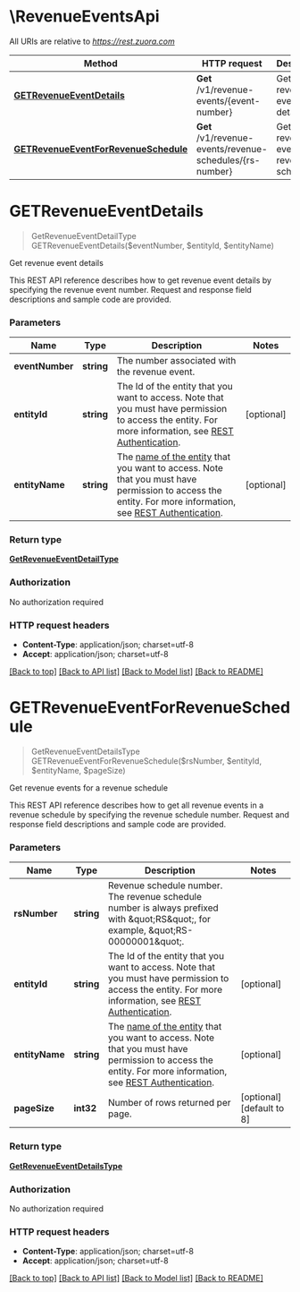 # \RevenueEventsApi

All URIs are relative to *https://rest.zuora.com*

Method | HTTP request | Description
------------- | ------------- | -------------
[**GETRevenueEventDetails**](RevenueEventsApi.md#GETRevenueEventDetails) | **Get** /v1/revenue-events/{event-number} | Get revenue event details
[**GETRevenueEventForRevenueSchedule**](RevenueEventsApi.md#GETRevenueEventForRevenueSchedule) | **Get** /v1/revenue-events/revenue-schedules/{rs-number} | Get revenue events for a revenue schedule


# **GETRevenueEventDetails**
> GetRevenueEventDetailType GETRevenueEventDetails($eventNumber, $entityId, $entityName)

Get revenue event details

 This REST API reference describes how to get revenue event details by specifying the revenue event number. Request and response field descriptions and sample code are provided. 


### Parameters

Name | Type | Description  | Notes
------------- | ------------- | ------------- | -------------
 **eventNumber** | **string**| The number associated with the revenue event. | 
 **entityId** | **string**| The Id of the entity that you want to access. Note that you must have permission to access the entity. For more information, see [REST Authentication](https://www.zuora.com/developer/api-reference/#section/Authentication/Entity-Id-and-Entity-Name). | [optional] 
 **entityName** | **string**| The [name of the entity](https://knowledgecenter.zuora.com/BB_Introducing_Z_Business/Multi-entity/B_Introduction_to_Entity_and_Entity_Hierarchy#Name_and_Display_Name) that you want to access. Note that you must have permission to access the entity. For more information, see [REST Authentication](https://www.zuora.com/developer/api-reference/#section/Authentication/Entity-Id-and-Entity-Name). | [optional] 

### Return type

[**GetRevenueEventDetailType**](GETRevenueEventDetailType.md)

### Authorization

No authorization required

### HTTP request headers

 - **Content-Type**: application/json; charset=utf-8
 - **Accept**: application/json; charset=utf-8

[[Back to top]](#) [[Back to API list]](../README.md#documentation-for-api-endpoints) [[Back to Model list]](../README.md#documentation-for-models) [[Back to README]](../README.md)

# **GETRevenueEventForRevenueSchedule**
> GetRevenueEventDetailsType GETRevenueEventForRevenueSchedule($rsNumber, $entityId, $entityName, $pageSize)

Get revenue events for a revenue schedule

 This REST API reference describes how to get all revenue events in a revenue schedule by specifying the revenue schedule number. Request and response field descriptions and sample code are provided. 


### Parameters

Name | Type | Description  | Notes
------------- | ------------- | ------------- | -------------
 **rsNumber** | **string**| Revenue schedule number. The revenue schedule number is always prefixed with \&quot;RS\&quot;, for example, \&quot;RS-00000001\&quot;. | 
 **entityId** | **string**| The Id of the entity that you want to access. Note that you must have permission to access the entity. For more information, see [REST Authentication](https://www.zuora.com/developer/api-reference/#section/Authentication/Entity-Id-and-Entity-Name). | [optional] 
 **entityName** | **string**| The [name of the entity](https://knowledgecenter.zuora.com/BB_Introducing_Z_Business/Multi-entity/B_Introduction_to_Entity_and_Entity_Hierarchy#Name_and_Display_Name) that you want to access. Note that you must have permission to access the entity. For more information, see [REST Authentication](https://www.zuora.com/developer/api-reference/#section/Authentication/Entity-Id-and-Entity-Name). | [optional] 
 **pageSize** | **int32**| Number of rows returned per page.  | [optional] [default to 8]

### Return type

[**GetRevenueEventDetailsType**](GETRevenueEventDetailsType.md)

### Authorization

No authorization required

### HTTP request headers

 - **Content-Type**: application/json; charset=utf-8
 - **Accept**: application/json; charset=utf-8

[[Back to top]](#) [[Back to API list]](../README.md#documentation-for-api-endpoints) [[Back to Model list]](../README.md#documentation-for-models) [[Back to README]](../README.md)

